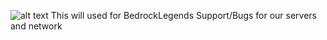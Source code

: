 ![alt text](https://i.imgur.com/76pBZhS.png)
This will used for BedrockLegends Support/Bugs for our servers and network

